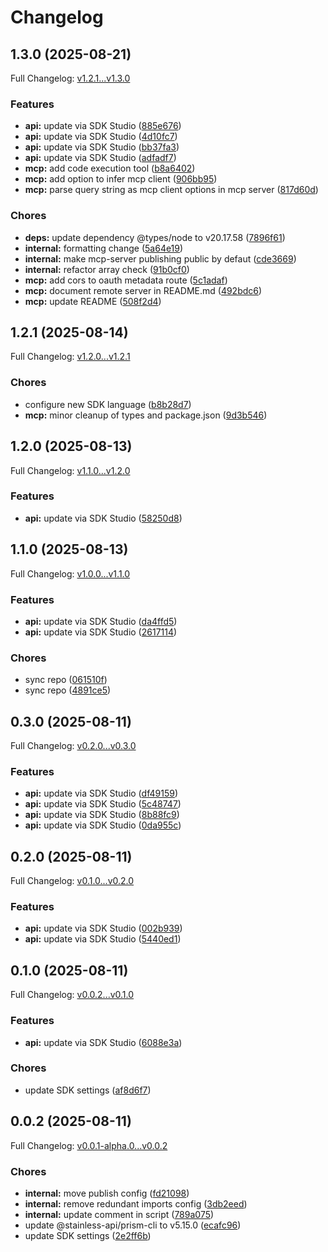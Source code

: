 # Changelog

## 1.3.0 (2025-08-21)

Full Changelog: [v1.2.1...v1.3.0](https://github.com/api-dental/api-dental-typescript-sdk/compare/v1.2.1...v1.3.0)

### Features

* **api:** update via SDK Studio ([885e676](https://github.com/api-dental/api-dental-typescript-sdk/commit/885e676207078c2cc03302e0bdf7dcf3e65af8b2))
* **api:** update via SDK Studio ([4d10fc7](https://github.com/api-dental/api-dental-typescript-sdk/commit/4d10fc7fff3d58052eb7f356e20a7071a9d4cdf2))
* **api:** update via SDK Studio ([bb37fa3](https://github.com/api-dental/api-dental-typescript-sdk/commit/bb37fa38abbc3d22f7015ad471e194181f21528d))
* **api:** update via SDK Studio ([adfadf7](https://github.com/api-dental/api-dental-typescript-sdk/commit/adfadf795e5190464d66a53d50580c885c7fcb1e))
* **mcp:** add code execution tool ([b8a6402](https://github.com/api-dental/api-dental-typescript-sdk/commit/b8a640280ff856ad887151f3c9f767f6762ae1e4))
* **mcp:** add option to infer mcp client ([906bb95](https://github.com/api-dental/api-dental-typescript-sdk/commit/906bb95135ec0f43b06b8347301d282560780491))
* **mcp:** parse query string as mcp client options in mcp server ([817d60d](https://github.com/api-dental/api-dental-typescript-sdk/commit/817d60d98b53aa7265838398e061a63a3ca43f94))


### Chores

* **deps:** update dependency @types/node to v20.17.58 ([7896f61](https://github.com/api-dental/api-dental-typescript-sdk/commit/7896f61452f1982cc30596629c1c4be8b118dd67))
* **internal:** formatting change ([5a64e19](https://github.com/api-dental/api-dental-typescript-sdk/commit/5a64e197f0b2e13d966da4f3f91ba666fa555b2f))
* **internal:** make mcp-server publishing public by defaut ([cde3669](https://github.com/api-dental/api-dental-typescript-sdk/commit/cde3669331263c7f16d32900cc4349f4b950035c))
* **internal:** refactor array check ([91b0cf0](https://github.com/api-dental/api-dental-typescript-sdk/commit/91b0cf083547d2db3f5c782f754a8787dd34b39d))
* **mcp:** add cors to oauth metadata route ([5c1adaf](https://github.com/api-dental/api-dental-typescript-sdk/commit/5c1adaf47275f6f0c5fcc3bb3a2eab0635c88511))
* **mcp:** document remote server in README.md ([492bdc6](https://github.com/api-dental/api-dental-typescript-sdk/commit/492bdc697c51f8eec79f10f9f0f229484fa0b3ad))
* **mcp:** update README ([508f2d4](https://github.com/api-dental/api-dental-typescript-sdk/commit/508f2d4f2a1e98109377670cd1e962d0145b1785))

## 1.2.1 (2025-08-14)

Full Changelog: [v1.2.0...v1.2.1](https://github.com/api-dental/api-dental-typescript-sdk/compare/v1.2.0...v1.2.1)

### Chores

* configure new SDK language ([b8b28d7](https://github.com/api-dental/api-dental-typescript-sdk/commit/b8b28d762a1c44f2f4f08d4ad4e9bfea342e17b7))
* **mcp:** minor cleanup of types and package.json ([9d3b546](https://github.com/api-dental/api-dental-typescript-sdk/commit/9d3b5467e53b030fda472f550abfb20c122795ac))

## 1.2.0 (2025-08-13)

Full Changelog: [v1.1.0...v1.2.0](https://github.com/api-dental/api-dental-typescript-sdk/compare/v1.1.0...v1.2.0)

### Features

* **api:** update via SDK Studio ([58250d8](https://github.com/api-dental/api-dental-typescript-sdk/commit/58250d84eeb40dfdebd89f6723ba5bd93ac00df0))

## 1.1.0 (2025-08-13)

Full Changelog: [v1.0.0...v1.1.0](https://github.com/api-dental/api-dental-typescript-sdk/compare/v1.0.0...v1.1.0)

### Features

* **api:** update via SDK Studio ([da4ffd5](https://github.com/api-dental/api-dental-typescript-sdk/commit/da4ffd521f962f5cb461be98280586ed5e8f13f0))
* **api:** update via SDK Studio ([2617114](https://github.com/api-dental/api-dental-typescript-sdk/commit/2617114819dcb346bc1eb329a08543bae66fd327))


### Chores

* sync repo ([061510f](https://github.com/api-dental/api-dental-typescript-sdk/commit/061510fbf5ae306117765b86085e76196f18f067))
* sync repo ([4891ce5](https://github.com/api-dental/api-dental-typescript-sdk/commit/4891ce52306707f5203cbcce746b61c3baa35c87))

## 0.3.0 (2025-08-11)

Full Changelog: [v0.2.0...v0.3.0](https://github.com/api-dental/api-dental-typescript-sdk/compare/v0.2.0...v0.3.0)

### Features

* **api:** update via SDK Studio ([df49159](https://github.com/api-dental/api-dental-typescript-sdk/commit/df4915924f80feb9ea45acfe4bff8924c49d9be9))
* **api:** update via SDK Studio ([5c48747](https://github.com/api-dental/api-dental-typescript-sdk/commit/5c487478a449a7aac6c9ed61165a49df4eb4b1a7))
* **api:** update via SDK Studio ([8b88fc9](https://github.com/api-dental/api-dental-typescript-sdk/commit/8b88fc946cedcae50215311ead3f80314206c015))
* **api:** update via SDK Studio ([0da955c](https://github.com/api-dental/api-dental-typescript-sdk/commit/0da955cd81767e9c5609254ea8b1a57132db6c98))

## 0.2.0 (2025-08-11)

Full Changelog: [v0.1.0...v0.2.0](https://github.com/api-dental/api-dental-typescript-sdk/compare/v0.1.0...v0.2.0)

### Features

* **api:** update via SDK Studio ([002b939](https://github.com/api-dental/api-dental-typescript-sdk/commit/002b939689e3fd6421e5841815555864ac5be5b9))
* **api:** update via SDK Studio ([5440ed1](https://github.com/api-dental/api-dental-typescript-sdk/commit/5440ed183a64cb2e3ecbd9bd862a8fd8a2dc044c))

## 0.1.0 (2025-08-11)

Full Changelog: [v0.0.2...v0.1.0](https://github.com/api-dental/api-dental-typescript-sdk/compare/v0.0.2...v0.1.0)

### Features

* **api:** update via SDK Studio ([6088e3a](https://github.com/api-dental/api-dental-typescript-sdk/commit/6088e3adcb385eda64b2e0615736ed5e92a434bc))


### Chores

* update SDK settings ([af8d6f7](https://github.com/api-dental/api-dental-typescript-sdk/commit/af8d6f74c7bc5f369639c0cb22b53b868e8fbe60))

## 0.0.2 (2025-08-11)

Full Changelog: [v0.0.1-alpha.0...v0.0.2](https://github.com/api-dental/api-dental-typescript-sdk/compare/v0.0.1-alpha.0...v0.0.2)

### Chores

* **internal:** move publish config ([fd21098](https://github.com/api-dental/api-dental-typescript-sdk/commit/fd21098db409fe0c27b410b5555d20ccfa95902d))
* **internal:** remove redundant imports config ([3db2eed](https://github.com/api-dental/api-dental-typescript-sdk/commit/3db2eed04354a124afbb606f5f0254cca489619c))
* **internal:** update comment in script ([789a075](https://github.com/api-dental/api-dental-typescript-sdk/commit/789a07500a371239d83f2d2e457edf5d1302ee7e))
* update @stainless-api/prism-cli to v5.15.0 ([ecafc96](https://github.com/api-dental/api-dental-typescript-sdk/commit/ecafc96393055dc6c1a9a407a9f0141e62ec79e5))
* update SDK settings ([2e2ff6b](https://github.com/api-dental/api-dental-typescript-sdk/commit/2e2ff6bca1841b5f18d7255c710abbb8a0909f5b))
